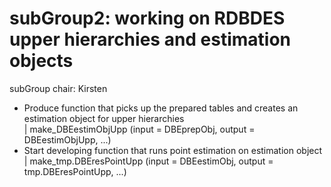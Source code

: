 # subGroup2: working on RDBDES upper hierarchies and estimation objects

subGroup chair: Kirsten


- Produce function that picks up the prepared tables and creates an estimation object for upper hierarchies  
| make_DBEestimObjUpp (input = DBEprepObj, output = DBEestimObjUpp, ...)
- Start developing function that runs point estimation on estimation object 
| make_tmp.DBEresPointUpp (input = DBEestimObj, output = tmp.DBEresPointUpp, ...)



